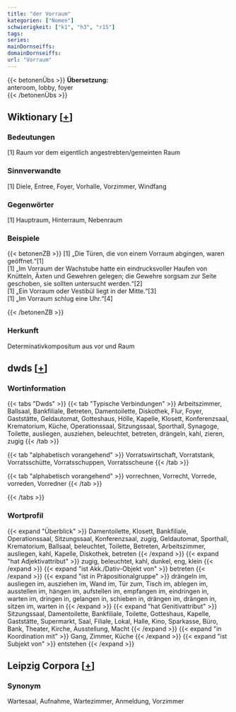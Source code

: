 ```yaml
---
title: "der Vorraum"
kategorien: ["Nomen"]
schwierigkeit: ["k1", "h3", "r15"]
tags:
series:
mainDornseiffs:
domainDornseiffs:
url: "Vorraum"
---
```


{{< betonenÜbs >}}
**Übersetzung:**  
anteroom, lobby, foyer  
{{< /betonenÜbs >}}

## Wiktionary [[+](https://de.wiktionary.org/wiki/Vorraum)]

### Bedeutungen
[1] Raum vor dem eigentlich angestrebten/gemeinten Raum  

### Sinnverwandte
[1] Diele, Entree, Foyer, Vorhalle, Vorzimmer, Windfang  

### Gegenwörter
[1] Hauptraum, Hinterraum, Nebenraum  

### Beispiele
{{< betonenZB >}}
[1] „Die Türen, die von einem Vorraum abgingen, waren geöffnet.“[1]  
[1] „Im Vorraum der Wachstube hatte ein eindrucksvoller Haufen von Knütteln, Äxten und Gewehren gelegen; die Gewehre sorgsam zur Seite geschoben, sie sollten untersucht werden.“[2]  
[1] „Ein Vorraum oder Vestibül liegt in der Mitte.“[3]  
[1] „Im Vorraum schlug eine Uhr.“[4]  

{{< /betonenZB >}}
### Herkunft
Determinativkompositum aus vor und Raum  



## dwds [[+](https://www.dwds.de/wb/Vorraum)]

### Wortinformation
{{< tabs "Dwds" >}}
{{< tab "Typische Verbindungen" >}}
Arbeitszimmer, Ballsaal, Bankfiliale, Betreten, Damentoilette, Diskothek, Flur, Foyer, Gaststätte, Geldautomat, Gotteshaus, Hölle, Kapelle, Klosett, Konferenzsaal, Krematorium, Küche, Operationssaal, Sitzungssaal, Sporthall, Synagoge, Toilette, ausliegen, ausziehen, beleuchtet, betreten, drängeln, kahl, zieren, zugig
{{< /tab >}}

{{< tab "alphabetisch vorangehend" >}}
Vorratswirtschaft, Vorratstank, Vorratsschütte, Vorratsschuppen, Vorratsscheune
{{< /tab >}}

{{< tab "alphabetisch vorangehend" >}}
vorrechnen, Vorrecht, Vorrede, vorreden, Vorredner
{{< /tab >}}

{{< /tabs >}}

### Wortprofil
{{< expand "Überblick" >}} Damentoilette, Klosett, Bankfiliale, Operationssaal, Sitzungssaal, Konferenzsaal, zugig, Geldautomat, Sporthall, Krematorium, Ballsaal, beleuchtet, Toilette, Betreten, Arbeitszimmer, ausliegen, kahl, Kapelle, Diskothek, betreten {{< /expand >}}
{{< expand "hat Adjektivattribut" >}} zugig, beleuchtet, kahl, dunkel, eng, klein {{< /expand >}}
{{< expand "ist Akk./Dativ-Objekt von" >}} betreten {{< /expand >}}
{{< expand "ist in Präpositionalgruppe" >}} drängeln im, ausliegen im, ausziehen im, Wand im, Tür zum, Tisch im, ablegen im, ausstellen im, hängen im, aufstellen im, empfangen im, eindringen in, warten im, dringen in, gelangen in, schieben in, drängen im, drängen in, sitzen im, warten in {{< /expand >}}
{{< expand "hat Genitivattribut" >}} Sitzungssaal, Damentoilette, Bankfiliale, Toilette, Gotteshaus, Kapelle, Gaststätte, Supermarkt, Saal, Filiale, Lokal, Halle, Kino, Sparkasse, Büro, Bank, Theater, Kirche, Ausstellung, Macht {{< /expand >}}
{{< expand "in Koordination mit" >}} Gang, Zimmer, Küche {{< /expand >}}
{{< expand "ist Subjekt von" >}} entstehen {{< /expand >}}

## Leipzig Corpora [[+](https://corpora.uni-leipzig.de/en/res?word=Vorraum&corpusId=deu_newscrawl-public_2018)]


### Synonym
Wartesaal, Aufnahme, Wartezimmer, Anmeldung, Vorzimmer


